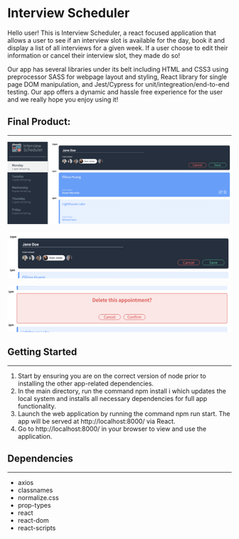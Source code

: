 # Interview Scheduler

Hello user! This is Interview Scheduler, a react focused application that allows a user to see if an interview slot is available for the day, book it and display a list of all interviews for a given week. If a user choose to edit their information or cancel their interview slot, they made do so!

 Our app has several libraries under its belt including HTML and CSS3 using preprocessor SASS for webpage layout and styling, React library for single page DOM manipulation, and Jest/Cypress for unit/integreation/end-to-end testing. Our app offers a dynamic and hassle free experience for the user and we really hope you enjoy using it!

 ## Final Product: 
 ___

 !["Interview Scheduler UI"](https://github.com/Leeyanhawrt/scheduler/blob/master/docs/fullView.png?raw=true)

 !["Edit Interviewer"](https://github.com/Leeyanhawrt/scheduler/blob/master/docs/editInterview.png?raw=true)

 !["Cancel Interview](https://github.com/Leeyanhawrt/scheduler/blob/master/docs/cancelInterview.png?raw=true)

 ## Getting Started
 ___
 1. Start by ensuring you are on the correct version of node prior to installing the other app-related dependencies.
 2. In the main directory, run the command npm install i which updates the local system and installs all necessary dependencies for full app functionality.
 3. Launch the web application by running the command npm run start. The app will be served at http://localhost:8000/ via React.
 4. Go to http://localhost:8000/ in your browser to view and use the application.


 ## Dependencies
 ___
 - axios
 - classnames
 - normalize.css
 - prop-types
 - react
 - react-dom
 - react-scripts